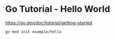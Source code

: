 # Go Tutorial - Hello World

https://go.dev/doc/tutorial/getting-started

`go mod init example/hello`

